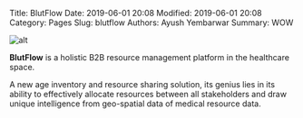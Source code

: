 Title: BlutFlow
Date: 2019-06-01 20:08
Modified: 2019-06-01 20:08
Category: Pages
Slug: blutflow
Authors: Ayush Yembarwar
Summary: WOW

![alt]({filename}../images/BlutFlow/logo.png)  


  

**BlutFlow** is a holistic B2B resource management platform in the healthcare space.  

A new age inventory and resource sharing solution, its genius lies in its ability to effectively allocate resources between all stakeholders and draw unique intelligence from geo-spatial data of medical resource data.   





